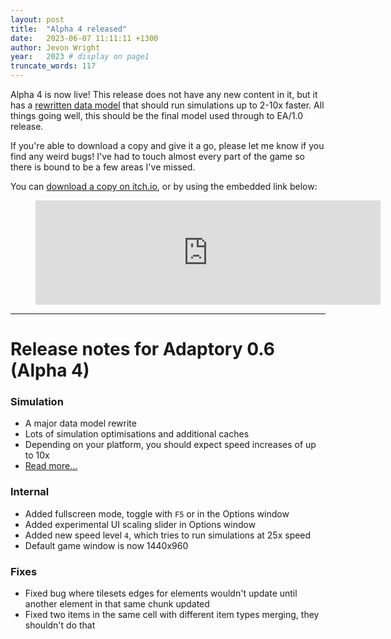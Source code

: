 ```yaml
---
layout: post
title:  "Alpha 4 released"
date:   2023-06-07 11:11:11 +1300
author: Jevon Wright
year:   2023 # display on page1
truncate_words: 117
---
```


Alpha 4 is now live! This release does not have any new content in it,
but it has a [rewritten data model](/2023/06/05/new-data-model)
that should run simulations up to 2-10x faster. All things going well,
this should be the final model used through to EA/1.0 release.

If you're able to download a copy and give it a go, please let me know
if you find any weird bugs! I've had to touch almost every part of the game
so there is bound to be a few areas I've missed.

You can [download a copy on itch.io](https://soundasleepful.itch.io/adaptory),
or by using the embedded link below:

<figure class="itch">
  <iframe src="https://itch.io/embed/1764047?linkback=true&amp;bg_color=2c364e&amp;fg_color=d9d9d9&amp;link_color=F1DA92&amp;border_color=1c263e" width="552" height="167" frameborder="0"><a href="https://soundasleepful.itch.io/adaptory">Adaptory by soundasleepful</a></iframe>
</figure>

---

# Release notes for Adaptory 0.6 (Alpha 4)

### Simulation

- A major data model rewrite
- Lots of simulation optimisations and additional caches
- Depending on your platform, you should expect speed increases of up to 10x
- [Read more...](https://stormcloak.games/2023/06/05/new-data-model)

### Internal

- Added fullscreen mode, toggle with `F5` or in the Options window
- Added experimental UI scaling slider in Options window
- Added new speed level `4`, which tries to run simulations at 25x speed
- Default game window is now 1440x960

### Fixes

- Fixed bug where tilesets edges for elements wouldn't update until another element in that same chunk updated
- Fixed two items in the same cell with different item types merging, they shouldn't do that
